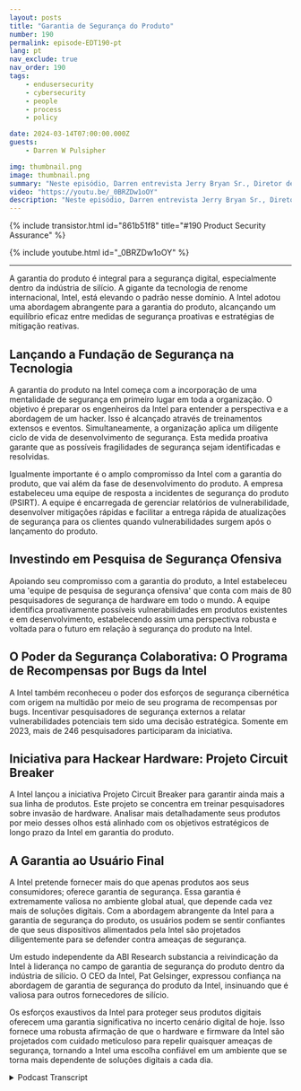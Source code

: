 ```yaml
---
layout: posts
title: "Garantia de Segurança do Produto"
number: 190
permalink: episode-EDT190-pt
lang: pt
nav_exclude: true
nav_order: 190
tags:
    - endusersecurity
    - cybersecurity
    - people
    - process
    - policy

date: 2024-03-14T07:00:00.000Z
guests:
    - Darren W Pulsipher

img: thumbnail.png
image: thumbnail.png
summary: "Neste episódio, Darren entrevista Jerry Bryan Sr., Diretor de Garantia de Produto na Intel e podcaster colega de Chips e Salsa. Eles descobrem os aspectos de Zero Trust da garantia de produto para um fabricante de silício."
video: "https://youtu.be/_0BRZDw1oOY"
description: "Neste episódio, Darren entrevista Jerry Bryan Sr., Diretor de Garantia de Produto na Intel e podcaster colega de Chips e Salsa. Eles descobrem os aspectos de Zero Trust da garantia de produto para um fabricante de silício."
---
```


<div>
{% include transistor.html id="861b51f8" title="#190 Product Security Assurance" %}

{% include youtube.html id="_0BRZDw1oOY" %}
</div>

---

A garantia do produto é integral para a segurança digital, especialmente dentro da indústria de silício. A gigante da tecnologia de renome internacional, Intel, está elevando o padrão nesse domínio. A Intel adotou uma abordagem abrangente para a garantia do produto, alcançando um equilíbrio eficaz entre medidas de segurança proativas e estratégias de mitigação reativas.

## Lançando a Fundação de Segurança na Tecnologia

A garantia do produto na Intel começa com a incorporação de uma mentalidade de segurança em primeiro lugar em toda a organização. O objetivo é preparar os engenheiros da Intel para entender a perspectiva e a abordagem de um hacker. Isso é alcançado através de treinamentos extensos e eventos. Simultaneamente, a organização aplica um diligente ciclo de vida de desenvolvimento de segurança. Esta medida proativa garante que as possíveis fragilidades de segurança sejam identificadas e resolvidas.

Igualmente importante é o amplo compromisso da Intel com a garantia do produto, que vai além da fase de desenvolvimento do produto. A empresa estabeleceu uma equipe de resposta a incidentes de segurança do produto (PSIRT). A equipe é encarregada de gerenciar relatórios de vulnerabilidade, desenvolver mitigações rápidas e facilitar a entrega rápida de atualizações de segurança para os clientes quando vulnerabilidades surgem após o lançamento do produto.

## Investindo em Pesquisa de Segurança Ofensiva

Apoiando seu compromisso com a garantia do produto, a Intel estabeleceu uma 'equipe de pesquisa de segurança ofensiva' que conta com mais de 80 pesquisadores de segurança de hardware em todo o mundo. A equipe identifica proativamente possíveis vulnerabilidades em produtos existentes e em desenvolvimento, estabelecendo assim uma perspectiva robusta e voltada para o futuro em relação à segurança do produto na Intel.

## O Poder da Segurança Colaborativa: O Programa de Recompensas por Bugs da Intel

A Intel também reconheceu o poder dos esforços de segurança cibernética com origem na multidão por meio de seu programa de recompensas por bugs. Incentivar pesquisadores de segurança externos a relatar vulnerabilidades potenciais tem sido uma decisão estratégica. Somente em 2023, mais de 246 pesquisadores participaram da iniciativa.

## Iniciativa para Hackear Hardware: Projeto Circuit Breaker

A Intel lançou a iniciativa Projeto Circuit Breaker para garantir ainda mais a sua linha de produtos. Este projeto se concentra em treinar pesquisadores sobre invasão de hardware. Analisar mais detalhadamente seus produtos por meio desses olhos está alinhado com os objetivos estratégicos de longo prazo da Intel em garantia do produto.

## A Garantia ao Usuário Final

A Intel pretende fornecer mais do que apenas produtos aos seus consumidores; oferece garantia de segurança. Essa garantia é extremamente valiosa no ambiente global atual, que depende cada vez mais de soluções digitais. Com a abordagem abrangente da Intel para a garantia de segurança do produto, os usuários podem se sentir confiantes de que seus dispositivos alimentados pela Intel são projetados diligentemente para se defender contra ameaças de segurança.

Um estudo independente da ABI Research substancia a reivindicação da Intel à liderança no campo de garantia de segurança do produto dentro da indústria de silício. O CEO da Intel, Pat Gelsinger, expressou confiança na abordagem de garantia de segurança do produto da Intel, insinuando que é valiosa para outros fornecedores de silício.

Os esforços exaustivos da Intel para proteger seus produtos digitais oferecem uma garantia significativa no incerto cenário digital de hoje. Isso fornece uma robusta afirmação de que o hardware e firmware da Intel são projetados com cuidado meticuloso para repelir quaisquer ameaças de segurança, tornando a Intel uma escolha confiável em um ambiente que se torna mais dependente de soluções digitais a cada dia.



<details>
<summary> Podcast Transcript </summary>

<p></p>

</details>
